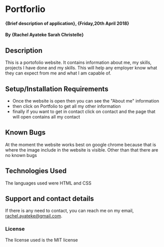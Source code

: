 # Portforlio
#### {Brief description of application}, {Friday,20th April 2018}
#### By **{Rachel Ayateke Sarah Christelle}**
## Description
This is a portofolio website. It contains information about me, my skills, projects I have done and my skills. This will help any employer know what they can expect from me and what I am capable of.
## Setup/Installation Requirements
* Once the website is open then you can see the "About me" information
* then click on Portfolio to get all my other information
* finally if you want to get in contact click on contact and the page that will open contains all my contact
## Known Bugs
At the moment the website works best on google chrome because that is where the image include in the website is visible.
Other than that there are no known bugs
## Technologies Used
The languages used were HTML and CSS
## Support and contact details
If there is any need to contact, you can reach me on my email, rachel.ayateke@gmail.com.
### License
The license used is the MIT license 
